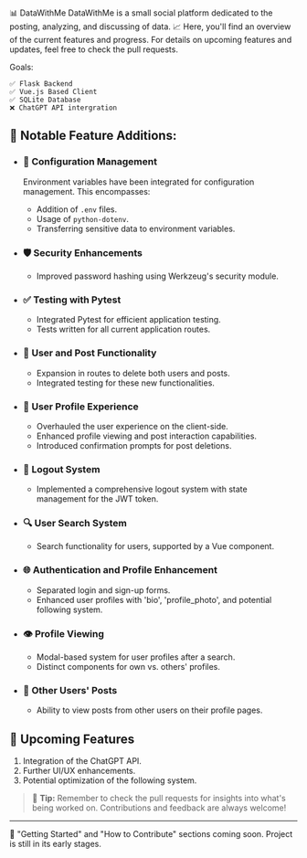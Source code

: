📊 DataWithMe
DataWithMe is a small social platform dedicated to the posting, analyzing, and discussing of data. 📈 Here, you'll find an overview of the current features and progress. For details on upcoming features and updates, feel free to check the pull requests.

Goals:
```
✅ Flask Backend
✅ Vue.js Based Client
✅ SQLite Database
❌ ChatGPT API intergration
```

## 🚀 **Notable Feature Additions:**

- ### 🔐 Configuration Management
    Environment variables have been integrated for configuration management. This encompasses:
    - Addition of `.env` files.
    - Usage of `python-dotenv`.
    - Transferring sensitive data to environment variables.

- ### 🛡️ Security Enhancements
    - Improved password hashing using Werkzeug's security module.

- ### ✅ Testing with Pytest
    - Integrated Pytest for efficient application testing.
    - Tests written for all current application routes.

- ### 📝 User and Post Functionality
    - Expansion in routes to delete both users and posts.
    - Integrated testing for these new functionalities.

- ### 👤 User Profile Experience
    - Overhauled the user experience on the client-side.
    - Enhanced profile viewing and post interaction capabilities.
    - Introduced confirmation prompts for post deletions.

- ### 🚪 Logout System
    - Implemented a comprehensive logout system with state management for the JWT token.

- ### 🔍 User Search System
    - Search functionality for users, supported by a Vue component.

- ### 🌐 Authentication and Profile Enhancement
    - Separated login and sign-up forms.
    - Enhanced user profiles with 'bio', 'profile_photo', and potential following system.

- ### 👁️ Profile Viewing
    - Modal-based system for user profiles after a search.
    - Distinct components for own vs. others' profiles.

- ### 📜 Other Users' Posts
    - Ability to view posts from other users on their profile pages.

## 🌱 **Upcoming Features**
1. Integration of the ChatGPT API.
2. Further UI/UX enhancements.
3. Potential optimization of the following system.

> 🔔 **Tip:** Remember to check the pull requests for insights into what's being worked on. Contributions and feedback are always welcome!

---

📖 "Getting Started" and "How to Contribute" sections coming soon. Project is still in its early stages.
